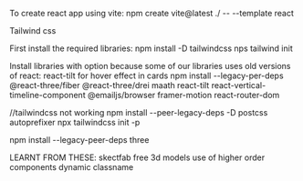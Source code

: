 To create react app using vite:
npm create vite@latest ./ -- --template react

Tailwind css

First install the required libraries:
npm install -D tailwindcss 
nps tailwind init 

Install libraries with option because some of our libraries uses old versions of react: react-tilt for hover effect in cards
npm install --legacy-per-deps @react-three/fiber @react-three/drei maath react-tilt react-vertical-timeline-component @emailjs/browser framer-motion react-router-dom


//tailwindcss not working
npm install --peer-legacy-deps -D postcss autoprefixer
npx tailwindcss init -p

npm install --legacy-peer-deps three




LEARNT FROM THESE:
skectfab free 3d models
use of higher order components
dynamic classname